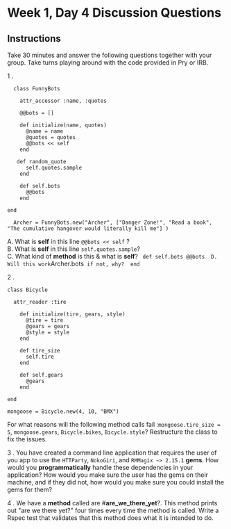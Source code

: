 # Week 1, Day 4 Discussion Questions

## Instructions

Take 30 minutes and answer the following questions together with your group. Take turns playing around with the code provided in Pry or IRB.

1 .   

      class FunnyBots  

        attr_accessor :name, :quotes  

        @@bots = []

        def initialize(name, quotes)
          @name = name
          @quotes = quotes
          @@bots << self
        end

       def random_quote
          self.quotes.sample
        end

        def self.bots
          @@bots
        end

    end

      Archer = FunnyBots.new("Archer", ["Danger Zone!", "Read a book", "The cumulative hangover would literally kill me"] )

  A. What is **self** in this line ```@@bots << self``` ?  
  B. What is **self** in this line ```self.quotes.sample```?  
  C. What kind of **method** is this & what is **self**? ```  def self.bots
      @@bots 
  D. Will this work ```Archer.bots``` if not, why? 
    end```

2 .

    class Bicycle

      attr_reader :tire

        def initialize(tire, gears, style)
          @tire = tire
          @gears = gears
          @style = style
        end

        def tire_size
          self.tire
        end

        def self.gears
          @gears
        end

    end

    mongoose = Bicycle.new(4, 10, "BMX")

  For what reasons will the following method calls fail :```mongoose.tire_size = 5```, ```mongoose.gears```, ```Bicycle.bikes```, ```Bicycle.style```? Restructure the class to fix the issues.

3 . You have created a command line application that requires the user of you app to use the `HTTParty`, `NokoGiri`, and `RMMagix ~> 2.15.1` **gems**. How would you **programmatically** handle these dependencies in your application? How would you make sure the user has the gems on their machine, and if they did not, how would you make sure you could install the gems for them?

4 . We have a **method** called are #**are_we_there_yet**?. This method prints out "are we there yet?" four times every time the method is called.
Write a Rspec test that validates that this method does what it is intended to do.
